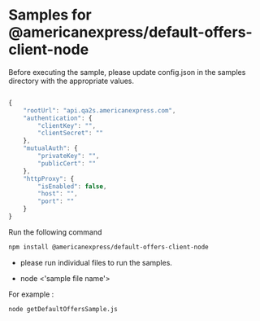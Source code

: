 Samples for @americanexpress/default-offers-client-node
===========================

Before executing the sample, please update config.json in the samples directory with the appropriate values.

```js

{
    "rootUrl": "api.qa2s.americanexpress.com",
    "authentication": {
        "clientKey": "",
        "clientSecret": ""
    },
    "mutualAuth": {
        "privateKey": "",
        "publicCert": ""
    },
    "httpProxy": {
        "isEnabled": false,
        "host": "",
        "port": ""
    }
}

```
Run the following command

```sh
npm install @americanexpress/default-offers-client-node
```

- please run individual files to run the samples.


- node <'sample file name'>

For example : 
```sh
node getDefaultOffersSample.js
```
